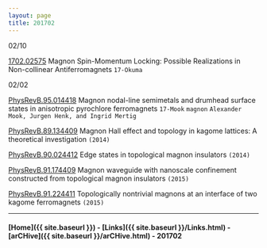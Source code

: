 ```yaml
---
layout: page
title: 201702
---
```


02/10

[1702.02575](https://arxiv.org/abs/1702.02575) Magnon Spin-Momentum Locking:
Possible Realizations in Non-collinear Antiferromagnets `17-Okuma`

02/02

[PhysRevB.95.014418](http://journals.aps.org/prb/abstract/10.1103/PhysRevB.95.014418) Magnon nodal-line semimetals and drumhead surface states in anisotropic pyrochlore ferromagnets `17-Mook` `magnon` `Alexander Mook, Jurgen Henk, and Ingrid Mertig`

>
[PhysRevB.89.134409](http://journals.aps.org/prb/abstract/10.1103/PhysRevB.89.134409) Magnon Hall effect and topology in kagome lattices: A theoretical investigation `(2014)`
>
[PhysRevB.90.024412](http://journals.aps.org/prb/abstract/10.1103/PhysRevB.90.024412) Edge states in topological magnon insulators `(2014)`
>
[PhysRevB.91.174409](http://journals.aps.org/prb/abstract/10.1103/PhysRevB.91.174409) Magnon waveguide with nanoscale confinement constructed from topological magnon insulators `(2015)`
>
[PhysRevB.91.224411](http://journals.aps.org/prb/abstract/10.1103/PhysRevB.91.224411) Topologically nontrivial magnons at an interface of two kagome ferromagnets `(2015)`


---


#### [Home]({{ site.baseurl }}) - [Links]({{ site.baseurl }}/Links.html) - [arCHive]({{ site.baseurl }}/arCHive.html) - 201702
